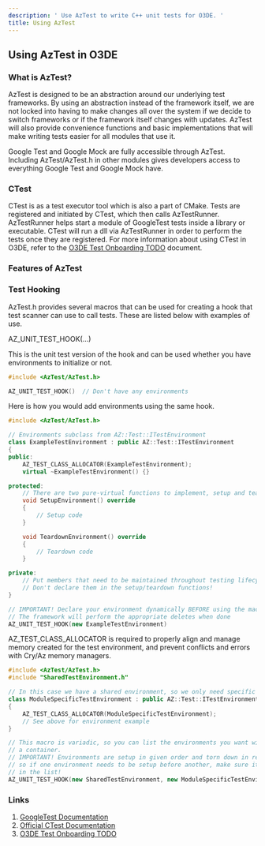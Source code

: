 ```yaml
---
description: ' Use AzTest to write C++ unit tests for O3DE. '
title: Using AzTest
---
```


## Using AzTest in O3DE

### What is AzTest?

AzTest is designed to be an abstraction around our underlying test frameworks. By using an abstraction instead of the framework itself, we are not locked into having to make changes all over the system if we decide to switch frameworks or if the framework itself changes with updates. AzTest will also provide convenience functions and basic implementations that will make writing tests easier for all modules that use it.

Google Test and Google Mock are fully accessible through AzTest. Including AzTest/AzTest.h in other modules gives developers access to everything Google Test and Google Mock have.

### CTest

CTest is as a test executor tool which is also a part of CMake. Tests are registered and initiated by CTest, which then calls AzTestRunner. AzTestRunner helps start a module of GoogleTest tests inside a library or executable. CTest will run a dll via AzTestRunner in order to perform the tests once they are registered. For more information about using CTest in O3DE, refer to the [O3DE Test Onboarding TODO]() document.

### Features of AzTest

### Test Hooking

AzTest.h provides several macros that can be used for creating a hook that test scanner can use to call tests. These are listed below with examples of use.

AZ_UNIT_TEST_HOOK(...)

This is the unit test version of the hook and can be used whether you have environments to initialize or not.

```C++
#include <AzTest/AzTest.h>

AZ_UNIT_TEST_HOOK()  // Don't have any environments
```

Here is how you would add environments using the same hook.

```C++
#include <AzTest/AzTest.h>

// Environments subclass from AZ::Test::ITestEnvironment
class ExampleTestEnvironment : public AZ::Test::ITestEnvironment
{
public:
    AZ_TEST_CLASS_ALLOCATOR(ExampleTestEnvironment);
    virtual ~ExampleTestEnvironment() {}

protected:
    // There are two pure-virtual functions to implement, setup and teardown
    void SetupEnvironment() override
    {
        // Setup code
    }

    void TeardownEnvironment() override
    {
        // Teardown code
    }

private:
    // Put members that need to be maintained throughout testing lifecycle here
    // Don't declare them in the setup/teardown functions!
}

// IMPORTANT! Declare your environment dynamically BEFORE using the macro
// The framework will perform the appropriate deletes when done
AZ_UNIT_TEST_HOOK(new ExampleTestEnvironment)
```

AZ_TEST_CLASS_ALLOCATOR is required to properly align and manage memory created for the test environment, and prevent conflicts and errors with Cry/Az memory managers.

```C++
#include <AzTest/AzTest.h>
#include "SharedTestEnvironment.h"

// In this case we have a shared environment, so we only need specific setup here
class ModuleSpecificTestEnvironment : public AZ::Test::ITestEnvironment
{
    AZ_TEST_CLASS_ALLOCATOR(ModuleSpecificTestEnvironment);
    // See above for environment example
}

// This macro is variadic, so you can list the environments you want without declaring
// a container.
// IMPORTANT! Environments are setup in given order and torn down in reverse order,
// so if one environment needs to be setup before another, make sure it comes first
// in the list!
AZ_UNIT_TEST_HOOK(new SharedTestEnvironment, new ModuleSpecificTestEnvironment)
```

### Links

1. [GoogleTest Documentation](https://github.com/google/googletest)
1. [Official CTest Documentation](https://cmake.org/cmake/help/latest/manual/ctest.1.html)
1. [O3DE Test Onboarding TODO]()
